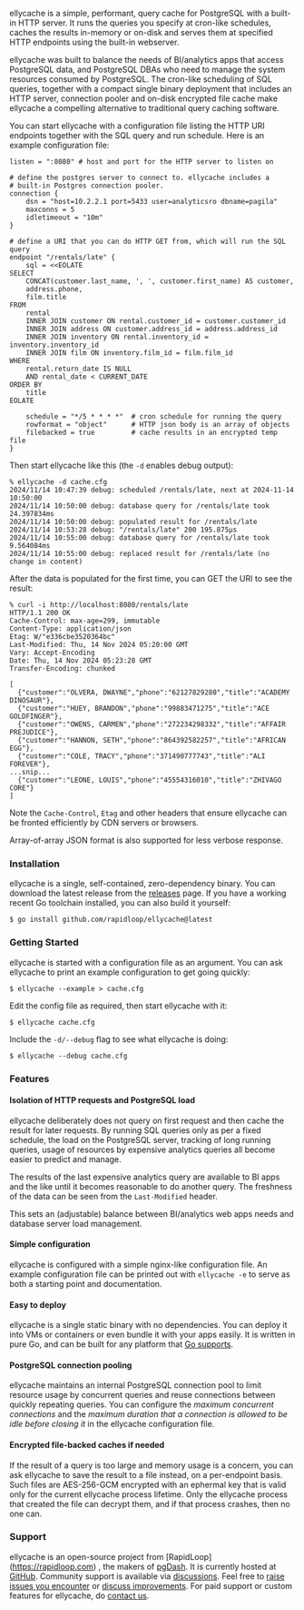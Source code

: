
ellycache is a simple, performant, query cache for PostgreSQL with a built-in
HTTP server. It runs the queries you specify at cron-like schedules, caches the
results in-memory or on-disk and serves them at specified HTTP endpoints using
the built-in webserver.

ellycache was built to balance the needs of BI/analytics apps that access
PostgreSQL data, and PostgreSQL DBAs who need to manage the system resources
consumed by PostgreSQL. The cron-like scheduling of SQL queries, together with
a compact single binary deployment that includes an HTTP server, connection
pooler and on-disk encrypted file cache make ellycache a compelling alternative
to traditional query caching software.

You can start ellycache with a configuration file listing the HTTP URI endpoints
together with the SQL query and run schedule. Here is an example configuration
file:

```hcl
listen = ":8080" # host and port for the HTTP server to listen on

# define the postgres server to connect to. ellycache includes a
# built-in Postgres connection pooler.
connection {
	dsn = "host=10.2.2.1 port=5433 user=analyticsro dbname=pagila"
	maxconns = 5
	idletimeout = "10m"
}

# define a URI that you can do HTTP GET from, which will run the SQL query
endpoint "/rentals/late" {
	sql = <<EOLATE
SELECT
	CONCAT(customer.last_name, ', ', customer.first_name) AS customer,
	address.phone,
	film.title
FROM
	rental
	INNER JOIN customer ON rental.customer_id = customer.customer_id
	INNER JOIN address ON customer.address_id = address.address_id
	INNER JOIN inventory ON rental.inventory_id = inventory.inventory_id
	INNER JOIN film ON inventory.film_id = film.film_id
WHERE
	rental.return_date IS NULL
	AND rental_date < CURRENT_DATE
ORDER BY
	title
EOLATE

	schedule = "*/5 * * * *"  # cron schedule for running the query
	rowformat = "object"      # HTTP json body is an array of objects
	filebacked = true         # cache results in an encrypted temp file
}
```

Then start ellycache like this (the `-d` enables debug output):

```
% ellycache -d cache.cfg
2024/11/14 10:47:39 debug: scheduled /rentals/late, next at 2024-11-14 10:50:00
2024/11/14 10:50:00 debug: database query for /rentals/late took 24.397834ms
2024/11/14 10:50:00 debug: populated result for /rentals/late
2024/11/14 10:53:28 debug: "/rentals/late" 200 195.875µs
2024/11/14 10:55:00 debug: database query for /rentals/late took 9.564084ms
2024/11/14 10:55:00 debug: replaced result for /rentals/late (no change in content)
```

After the data is populated for the first time, you can GET the URI to see the result:

```
% curl -i http://localhost:8080/rentals/late
HTTP/1.1 200 OK
Cache-Control: max-age=299, immutable
Content-Type: application/json
Etag: W/"e336cbe3520364bc"
Last-Modified: Thu, 14 Nov 2024 05:20:00 GMT
Vary: Accept-Encoding
Date: Thu, 14 Nov 2024 05:23:28 GMT
Transfer-Encoding: chunked

[
  {"customer":"OLVERA, DWAYNE","phone":"62127829280","title":"ACADEMY DINOSAUR"},
  {"customer":"HUEY, BRANDON","phone":"99883471275","title":"ACE GOLDFINGER"},
  {"customer":"OWENS, CARMEN","phone":"272234298332","title":"AFFAIR PREJUDICE"},
  {"customer":"HANNON, SETH","phone":"864392582257","title":"AFRICAN EGG"},
  {"customer":"COLE, TRACY","phone":"371490777743","title":"ALI FOREVER"},
...snip...
  {"customer":"LEONE, LOUIS","phone":"45554316010","title":"ZHIVAGO CORE"}
]
```

Note the `Cache-Control`, `Etag` and other headers that ensure ellycache can be
fronted efficiently by CDN servers or browsers.

Array-of-array JSON format is also supported for less verbose response.

### Installation

ellycache is a single, self-contained, zero-dependency binary. You can download
the latest release from the [releases](https://github.com/rapidloop/ellycache/releases)
page. If you have a working recent Go toolchain installed, you can also build
it yourself:

```shell
$ go install github.com/rapidloop/ellycache@latest
```

### Getting Started

ellycache is started with a configuration file as an argument. You can ask
ellycache to print an example configuration to get going quickly:

```
$ ellycache --example > cache.cfg
```

Edit the config file as required, then start ellycache with it:

```
$ ellycache cache.cfg
```

Include the `-d/--debug` flag to see what ellycache is doing:

```
$ ellycache --debug cache.cfg
```

### Features

#### Isolation of HTTP requests and PostgreSQL load

ellycache deliberately does not query on first request and then cache the result
for later requests. By running SQL queries only as per a fixed schedule, the
load on the PostgreSQL server, tracking of long running queries, usage of
resources by expensive analytics queries all become easier to predict and
manage.

The results of the last expensive analytics query are available to BI apps and
the like until it becomes reasonable to do another query. The freshness of the
data can be seen from the `Last-Modified` header.

This sets an (adjustable) balance between BI/analytics web apps needs and
database server load management.

#### Simple configuration

ellycache is configured with a simple nginx-like configuration file. An example
configuration file can be printed out with `ellycache -e` to serve as both a
starting point and documentation.

#### Easy to deploy

ellycache is a single static binary with no dependencies. You can deploy it into
VMs or containers or even bundle it with your apps easily. It is written in
pure Go, and can be built for any platform that [Go supports](https://go.dev/wiki/MinimumRequirements).

#### PostgreSQL connection pooling

ellycache maintains an internal PostgreSQL connection pool to limit resource
usage by concurrent queries and reuse connections between quickly repeating
queries. You can configure the *maximum concurrent connections* and
the *maximum duration that a connection is allowed to be idle before closing
it* in the ellycache configuration file.

#### Encrypted file-backed caches if needed

If the result of a query is too large and memory usage is a concern, you can ask
ellycache to save the result to a file instead, on a per-endpoint basis. Such
files are AES-256-GCM encrypted with an ephermal key that is valid only for the
current ellycache process lifetime. Only the ellycache process that created the
file can decrypt them, and if that process crashes, then no one can.

### Support

ellycache is an open-source project from [RapidLoop]
(https://rapidloop.com) , the makers of [pgDash](https://pgdash.io). It is
currently hosted at [GitHub](https://github.com/rapidloop/ellycache). Community
support is available via [discussions](https://github.com/rapidloop/ellycache/discussions).
Feel free to [raise issues you encounter](https://github.com/rapidloop/ellycache/issues) or
[discuss improvements](https://github.com/rapidloop/ellycache/discussions). For
paid support or custom features for ellycache, do [contact us](mailto:hello@rapidloop.com).
